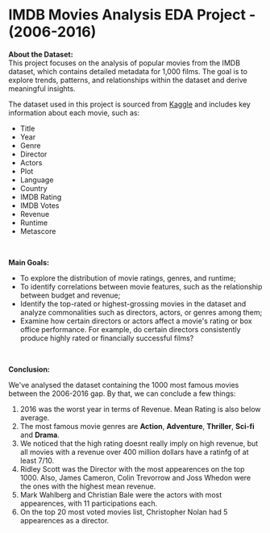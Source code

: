 # IMDB Movies Analysis EDA Project - (2006-2016)<br>

<b>About the Dataset:</b> <br>
This project focuses on the analysis of popular movies from the IMDB dataset, which contains detailed metadata for 1,000 films. The goal is to explore trends, patterns, and relationships within the dataset and derive meaningful insights.

The dataset used in this project is sourced from <a href="https://www.kaggle.com/datasets/PromptCloudHQ/imdb-data">Kaggle</a> and includes key information about each movie, such as:
<ul>
        <li>Title</li>
        <li>Year</li>
        <li>Genre</li>
        <li>Director</li>
        <li>Actors</li>
        <li>Plot</li>
        <li>Language</li>
        <li>Country</li>
        <li>IMDB Rating</li>
        <li>IMDB Votes</li>
        <li>Revenue</li>
        <li>Runtime</li>
        <li>Metascore</li>
</ul> <br>

<b>Main Goals:</b>
<ul>
  <li>To explore the distribution of movie ratings, genres, and runtime;</li>
  <li>To identify correlations between movie features, such as the relationship between budget and revenue;</li>
  <li>Identify the top-rated or highest-grossing movies in the dataset and analyze commonalities such as directors, actors, or genres among them;</li>
  <li>Examine how certain directors or actors affect a movie's rating or box office performance. For example, do certain directors consistently produce highly rated or financially successful films?</li>
</ul><br>

<b>Conclusion:</b>
<p>We've analysed the dataset containing the 1000 most famous movies between the 2006-2016 gap. By that, we can conclude a few things:

<ol>
    <li>2016 was the worst year in terms of Revenue. Mean Rating is also below average.</li>
    <li>The most famous movie genres are <b>Action</b>, <b>Adventure</b>, <b>Thriller</b>, <b>Sci-fi</b> and <b>Drama</b>.</li>
    <li>We noticed that the high rating doesnt really imply on high revenue, but all movies with a revenue over 400 million dollars have a ratinfg of at least 7/10.</li>
    <li>Ridley Scott was the Director with the most appearences on the top 1000. Also, James Cameron, Colin Trevorrow and Joss Whedon were the ones with the highest mean revenue. </li>
    <li>Mark Wahlberg and Christian Bale were the actors with most appearences, with 11 participations each.</li>
    <li>On the top 20 most voted movies list, Christopher Nolan had 5 appearences as a director.</li>
</ol>
</p>



